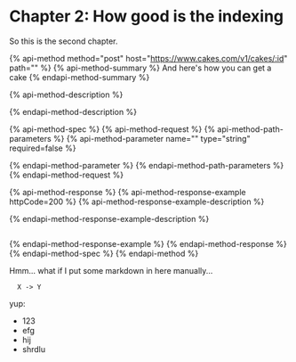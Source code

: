 # Chapter 2: How good is the indexing

So this is the second chapter.

{% api-method method="post" host="https://www.cakes.com/v1/cakes/:id" path="" %}
{% api-method-summary %}
And here's how you can get a cake
{% endapi-method-summary %}

{% api-method-description %}

{% endapi-method-description %}

{% api-method-spec %}
{% api-method-request %}
{% api-method-path-parameters %}
{% api-method-parameter name="" type="string" required=false %}

{% endapi-method-parameter %}
{% endapi-method-path-parameters %}
{% endapi-method-request %}

{% api-method-response %}
{% api-method-response-example httpCode=200 %}
{% api-method-response-example-description %}

{% endapi-method-response-example-description %}

```text

```
{% endapi-method-response-example %}
{% endapi-method-response %}
{% endapi-method-spec %}
{% endapi-method %}

Hmm... what if I put some markdown in here manually...

```text
  X -> Y
```

yup:

* 123
* efg
* hij
* shrdlu

